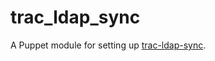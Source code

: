 # trac_ldap_sync

A Puppet module for setting up [trac-ldap-sync](https://github.com/mattock/trac-ldap-sync).